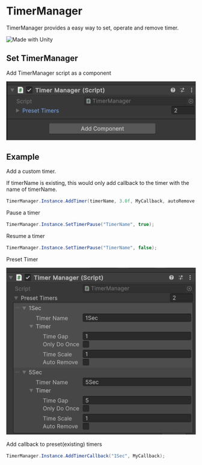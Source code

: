 # TimerManager

TimerManager provides a easy way to set, operate and remove timer.

![Made with Unity](https://img.shields.io/badge/Made_with-Unity-red.svg?style=flat&logo=unity)

## Set TimerManager
Add TimerManager script as a component

![](https://raw.githubusercontent.com/CCH1215/TimerManager/main/Assets/AddComponent.png)

## Example
Add a custom timer.

If timerName is existing, this would only add callback to the timer with the name of timerName.
```c#
TimerManager.Instance.AddTimer(timerName, 3.0f, MyCallback, autoRemove:false);
```
Pause a timer
```c#
TimerManager.Instance.SetTimerPause("TimerName", true);
```
Resume a timer
```c#
TimerManager.Instance.SetTimerPause("TimerName", false);
```

Preset Timer

![](https://raw.githubusercontent.com/CCH1215/TimerManager/main/Assets/PresetTimer.png)

Add callback to preset(existing) timers
```c#
TimerManager.Instance.AddTimerCallback("1Sec", MyCallback);
```
